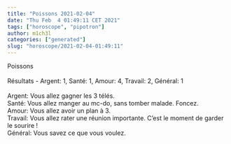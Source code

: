 ```yaml
---
title: "Poissons 2021-02-04"
date: "Thu Feb  4 01:49:11 CET 2021"
tags: ["horoscope", "pipotron"]
author: m1ch3l
categories: ["generated"]
slug: "horoscope/2021-02-04-01:49:11"
---
```


Poissons<br>
<br>
Résultats - Argent: 1, Santé: 1, Amour: 4, Travail: 2, Général: 1<br>
<br>
Argent:  Vous allez gagner les 3 télés. <br>
Santé:   Vous allez manger au mc-do, sans tomber malade. Foncez.<br>
Amour:   Vous allez avoir un plan à 3. <br>
Travail: Vous allez rater une réunion importante. C’est le moment de garder le sourire !<br>
Général: Vous savez ce que vous voulez.<br>
